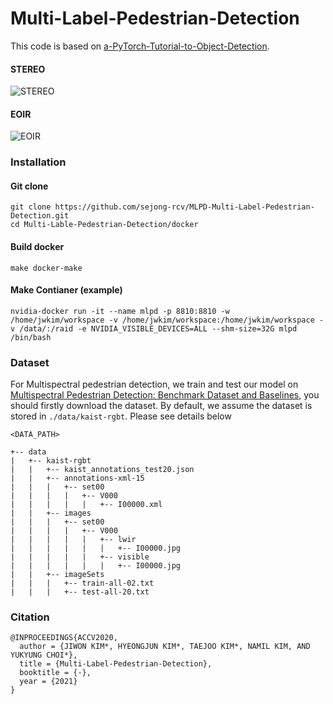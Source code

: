 # Multi-Label-Pedestrian-Detection

This code is based on [a-PyTorch-Tutorial-to-Object-Detection](https://github.com/sgrvinod/a-PyTorch-Tutorial-to-Object-Detection). 

#### STEREO 

![STEREO](https://user-images.githubusercontent.com/44772344/108985713-af3bac80-76d4-11eb-9a4c-e42f8c24620d.gif)

#### EOIR

![EOIR](https://user-images.githubusercontent.com/44772344/108986272-4e60a400-76d5-11eb-9ce4-d76dac5c3a3f.gif)




### Installation

#### Git clone

```
git clone https://github.com/sejong-rcv/MLPD-Multi-Label-Pedestrian-Detection.git
cd Multi-Lable-Pedestrian-Detection/docker
```

#### Build docker 

```
make docker-make
```

#### Make Contianer (example)

```
nvidia-docker run -it --name mlpd -p 8810:8810 -w /home/jwkim/workspace -v /home/jwkim/workspace:/home/jwkim/workspace -v /data/:/raid -e NVIDIA_VISIBLE_DEVICES=ALL --shm-size=32G mlpd /bin/bash
```

### Dataset

For Multispectral pedestrian detection, we train and test our model on [Multispectral Pedestrian Detection: Benchmark Dataset and Baselines](https://github.com/SoonminHwang/rgbt-ped-detection), you should firstly download the dataset. By default, we assume the dataset is stored in `./data/kaist-rgbt`. Please see details below

``` 
<DATA_PATH>

+-- data
|   +-- kaist-rgbt
|   |   +-- kaist_annotations_test20.json
|   |   +-- annotations-xml-15
|   |   |   +-- set00
|   |   |   |   +-- V000
|   |   |   |   |   +-- I00000.xml
|   |   +-- images
|   |   |   +-- set00
|   |   |   |   +-- V000
|   |   |   |   |   +-- lwir
|   |   |   |   |   |   +-- I00000.jpg
|   |   |   |   |   +-- visible
|   |   |   |   |   |   +-- I00000.jpg
|   |   +-- imageSets
|   |   |   +-- train-all-02.txt
|   |   |   +-- test-all-20.txt

```


### Citation

```
@INPROCEEDINGS{ACCV2020,
  author = {JIWON KIM*, HYEONGJUN KIM*, TAEJOO KIM*, NAMIL KIM, AND YUKYUNG CHOI*},
  title = {Multi-Label-Pedestrian-Detection},
  booktitle = {-},
  year = {2021}
}
```
